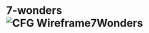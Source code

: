 # 7-wonders![CFG Wireframe7Wonders](https://github.com/KarenLl827/7-wonders/assets/149322508/c464416e-9cc0-463c-8cbf-5b5a1aee29a3)
